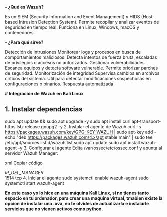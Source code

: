 **- ¿Qué es Wazuh?**

Es un SIEM (Security Information and Event Management) y HIDS (Host-based Intrusion Detection System).
Permite recopilar y analizar eventos de seguridad en tiempo real.
Funciona en Linux, Windows, macOS y contenedores.

**- ¿Para qué sirve?**

Detección de intrusiones
Monitorear logs y procesos en busca de comportamientos maliciosos.
Detecta intentos de fuerza bruta, escaladas de privilegios o accesos no autorizados.
Gestionar vulnerabilidades
Escanea equipos y detecta software vulnerable.
Permite priorizar parches de seguridad.
Monitorización de integridad
Supervisa cambios en archivos críticos del sistema.
Útil para detectar modificaciones sospechosas en configuraciones o binarios.
Respuesta automatizada



**# Integración de Wazuh en Kali Linux**

## 1. Instalar dependencias
sudo apt update && sudo apt upgrade -y
sudo apt install curl apt-transport-https lsb-release gnupg2 -y
2. Instalar el agente de Wazuh
curl -s https://packages.wazuh.com/key/GPG-KEY-WAZUH | sudo apt-key add -
echo "deb https://packages.wazuh.com/4.x/apt stable main" | sudo tee /etc/apt/sources.list.d/wazuh.list
sudo apt update
sudo apt install wazuh-agent -y
3. Configurar el agente
Edita /var/ossec/etc/ossec.conf y apunta al servidor Wazuh Manager:

xml
Copiar código
<client>
  <server>
    <address>IP_DEL_MANAGER</address>
    <port>1514</port>
    <protocol>tcp</protocol>
  </server>
</client>
4. Iniciar el agente
sudo systemctl enable wazuh-agent
sudo systemctl start wazuh-agent

**En este caso yo lo hice en una máquina Kali Linux, si no tienes tanto espacio en tu ordenador, para crear una maquina virtual, tmabien existe la opcion de instalar una .ova, no te olvides de actualizarla e instalarle servicios que no vienen activos como python.**
